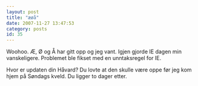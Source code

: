 ```yaml
---
layout: post
title: "æøå"
date: 2007-11-27 13:47:53
category: posts
id: 35
---
```

Woohoo. Æ, Ø og Å har gitt opp og jeg vant. Igjen gjorde IE dagen min vanskeligere. Problemet ble fikset med en unntaksregel for IE.

Hvor er updaten din Håvard? Du lovte at den skulle være oppe før jeg kom hjem på Søndags kveld. Du ligger to dager etter.